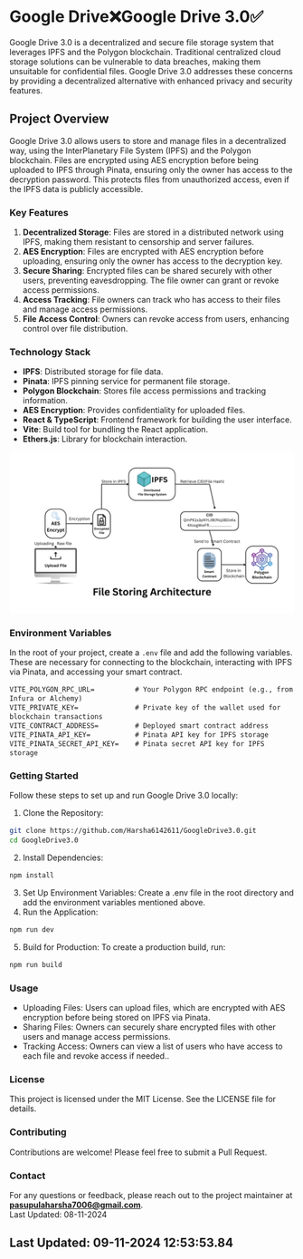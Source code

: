 # Google Drive❌Google Drive 3.0✅     
Google Drive 3.0 is a decentralized and secure file storage system that leverages IPFS and the Polygon blockchain. Traditional centralized cloud storage solutions can be vulnerable to data breaches, making them unsuitable for confidential files. Google Drive 3.0 addresses these concerns by providing a decentralized alternative with enhanced privacy and security features.     
## Project Overview     
Google Drive 3.0 allows users to store and manage files in a decentralized way, using the InterPlanetary File System (IPFS) and the Polygon blockchain. Files are encrypted using AES encryption before being uploaded to IPFS through Pinata, ensuring only the owner has access to the decryption password. This protects files from unauthorized access, even if the IPFS data is publicly accessible.     
### Key Features     
1. **Decentralized Storage**: Files are stored in a distributed network using IPFS, making them resistant to censorship and server failures.     
2. **AES Encryption**: Files are encrypted with AES encryption before uploading, ensuring only the owner has access to the decryption key.     
3. **Secure Sharing**: Encrypted files can be shared securely with other users, preventing eavesdropping. The file owner can grant or revoke access permissions.     
4. **Access Tracking**: File owners can track who has access to their files and manage access permissions.     
5. **File Access Control**: Owners can revoke access from users, enhancing control over file distribution.     
### Technology Stack     
- **IPFS**: Distributed storage for file data.     
- **Pinata**: IPFS pinning service for permanent file storage.     
- **Polygon Blockchain**: Stores file access permissions and tracking information.     
- **AES Encryption**: Provides confidentiality for uploaded files.     
- **React & TypeScript**: Frontend framework for building the user interface.     
- **Vite**: Build tool for bundling the React application.     
- **Ethers.js**: Library for blockchain interaction.     


<img src="./public/icons/Upload File.png" alt="Project Screenshot" width="700">

### Environment Variables     
In the root of your project, create a `.env` file and add the following variables. These are necessary for connecting to the blockchain, interacting with IPFS via Pinata, and accessing your smart contract.     
```plaintext     
VITE_POLYGON_RPC_URL=          # Your Polygon RPC endpoint (e.g., from Infura or Alchemy)     
VITE_PRIVATE_KEY=              # Private key of the wallet used for blockchain transactions     
VITE_CONTRACT_ADDRESS=         # Deployed smart contract address     
VITE_PINATA_API_KEY=           # Pinata API key for IPFS storage     
VITE_PINATA_SECRET_API_KEY=    # Pinata secret API key for IPFS storage     
```     
### Getting Started     
Follow these steps to set up and run Google Drive 3.0 locally:     
1. Clone the Repository:     
```bash     
git clone https://github.com/Harsha6142611/GoogleDrive3.0.git     
cd GoogleDrive3.0     
```     
2. Install Dependencies:     
```bash     
npm install     
```     
3. Set Up Environment Variables: Create a .env file in the root directory and add the environment variables mentioned above.     
4. Run the Application:     
```bash     
npm run dev     
```     
5. Build for Production: To create a production build, run:     
```bash     
npm run build     
```     
### Usage     
- Uploading Files: Users can upload files, which are encrypted with AES encryption before being stored on IPFS via Pinata.     
- Sharing Files: Owners can securely share encrypted files with other users and manage access permissions.     
- Tracking Access: Owners can view a list of users who have access to each file and revoke access if needed..     
### License     
This project is licensed under the MIT License. See the LICENSE file for details.     
### Contributing     
Contributions are welcome! Please feel free to submit a Pull Request.     
### Contact     
For any questions or feedback, please reach out to the project maintainer at **pasupulaharsha7006@gmail.com**.     
Last Updated: 08-11-2024     
## Last Updated: 09-11-2024 12:53:53.84 
